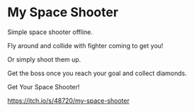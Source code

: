 # My Space Shooter

Simple space shooter offline.

Fly around and collide with fighter coming to get you! 

Or simply shoot them up. 

Get the boss once you reach your goal and collect diamonds.

Get Your Space Shooter!

https://itch.io/s/48720/my-space-shooter
